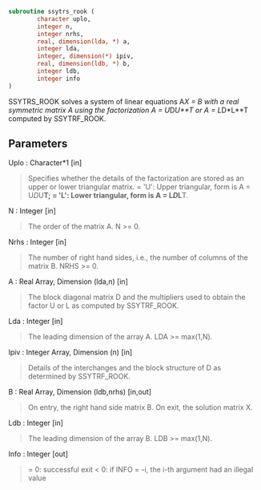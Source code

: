 ```fortran
subroutine ssytrs_rook (
		character uplo,
		integer n,
		integer nrhs,
		real, dimension(lda, *) a,
		integer lda,
		integer, dimension(*) ipiv,
		real, dimension(ldb, *) b,
		integer ldb,
		integer info
)
```

 SSYTRS_ROOK solves a system of linear equations A*X = B with
 a real symmetric matrix A using the factorization A = U*D*U**T or
 A = L*D*L**T computed by SSYTRF_ROOK.

## Parameters
Uplo : Character*1 [in]
> Specifies whether the details of the factorization are stored
> as an upper or lower triangular matrix.
> = 'U':  Upper triangular, form is A = U*D*U**T;
> = 'L':  Lower triangular, form is A = L*D*L**T.

N : Integer [in]
> The order of the matrix A.  N >= 0.

Nrhs : Integer [in]
> The number of right hand sides, i.e., the number of columns
> of the matrix B.  NRHS >= 0.

A : Real Array, Dimension (lda,n) [in]
> The block diagonal matrix D and the multipliers used to
> obtain the factor U or L as computed by SSYTRF_ROOK.

Lda : Integer [in]
> The leading dimension of the array A.  LDA >= max(1,N).

Ipiv : Integer Array, Dimension (n) [in]
> Details of the interchanges and the block structure of D
> as determined by SSYTRF_ROOK.

B : Real Array, Dimension (ldb,nrhs) [in,out]
> On entry, the right hand side matrix B.
> On exit, the solution matrix X.

Ldb : Integer [in]
> The leading dimension of the array B.  LDB >= max(1,N).

Info : Integer [out]
> = 0:  successful exit
> < 0:  if INFO = -i, the i-th argument had an illegal value

